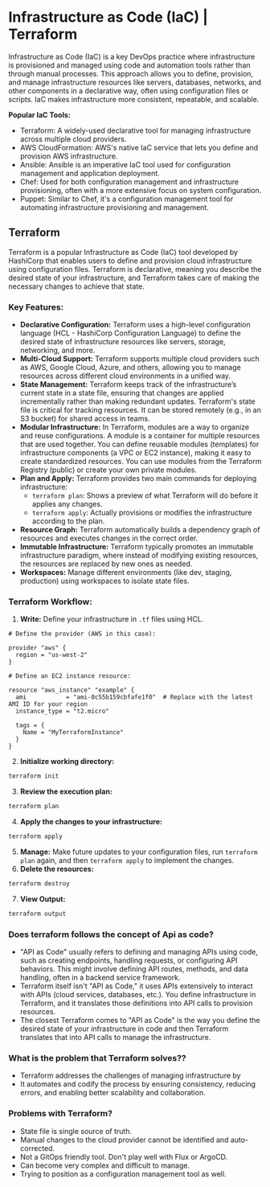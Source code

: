 # Infrastructure as Code (IaC) | Terraform

Infrastructure as Code (IaC) is a key DevOps practice where infrastructure is provisioned and managed using code and automation tools rather than through manual processes. This approach allows you to define, provision, and manage infrastructure resources like servers, databases, networks, and other components in a declarative way, often using configuration files or scripts. IaC makes infrastructure more consistent, repeatable, and scalable.

**Popular IaC Tools:**

- Terraform: A widely-used declarative tool for managing infrastructure across multiple cloud 
providers.
- AWS CloudFormation: AWS's native IaC service that lets you define and provision AWS 
infrastructure.
- Ansible: Ansible is an imperative IaC tool used for configuration management and application 
deployment.
- Chef: Used for both configuration management and infrastructure provisioning, often with a 
more extensive focus on system configuration.
- Puppet: Similar to Chef, it's a configuration management tool for automating infrastructure provisioning and management.

## Terraform

Terraform is a popular Infrastructure as Code (IaC) tool developed by HashiCorp that enables users to define and provision cloud infrastructure using configuration files. Terraform is declarative, meaning you describe the desired state of your infrastructure, and Terraform takes care of making the necessary changes to achieve that state.

### Key Features:

- **Declarative Configuration:** Terraform uses a high-level configuration language (HCL - HashiCorp Configuration Language) to define the desired state of infrastructure resources like servers, storage, networking, and more.
- **Multi-Cloud Support:** Terraform supports multiple cloud providers such as AWS, Google Cloud, Azure, and others, allowing you to manage resources across different cloud environments in a unified way.
- **State Management:** Terraform keeps track of the infrastructure’s current state in a state file, ensuring that changes are applied incrementally rather than making redundant updates. Terraform's state file is critical for tracking resources. It can be stored remotely (e.g., in an S3 bucket) for shared access in teams.
- **Modular Infrastructure:** In Terraform, modules are a way to organize and reuse configurations. A module is a container for multiple resources that are used together. You can define reusable modules (templates) for infrastructure components (a VPC or EC2 instance), making it easy to create standardized resources. You can use modules from the Terraform Registry (public) or create your own private modules.
- **Plan and Apply:** Terraform provides two main commands for deploying infrastructure:
  - ```terraform plan```: Shows a preview of what Terraform will do before it applies any changes.
  - ```terraform apply```: Actually provisions or modifies the infrastructure according to the plan.
- **Resource Graph:** Terraform automatically builds a dependency graph of resources and executes changes in the correct order.
- **Immutable Infrastructure:** Terraform typically promotes an immutable infrastructure paradigm, where instead of modifying existing resources, the resources are replaced by new ones as needed.
- **Workspaces:** Manage different environments (like dev, staging, production) using workspaces to isolate state files.

### Terraform Workflow:

1. **Write:** Define your infrastructure in ```.tf``` files using HCL.
```hcl
# Define the provider (AWS in this case):

provider "aws" {
  region = "us-west-2"
}

# Define an EC2 instance resource:

resource "aws_instance" "example" {
  ami           = "ami-0c55b159cbfafe1f0"  # Replace with the latest AMI ID for your region
  instance_type = "t2.micro"

  tags = {
    Name = "MyTerraformInstance"
  }
}
```
2. **Initialize working directory:** 
```bash
terraform init
```
3. **Review the execution plan:**
```bash
terraform plan
```
4. **Apply the changes to your infrastructure:**
```bash
terraform apply
``` 
5. **Manage:** Make future updates to your configuration files, run ```terraform plan``` again, and then ```terraform apply``` to implement the changes.
6. **Delete the resources:**
```bash
terraform destroy
```
7. **View Output:**
```bash
terraform output
```

### Does terraform follows the concept of Api as code? 

- "API as Code" usually refers to defining and managing APIs using code, such as creating endpoints, handling requests, or configuring API behaviors. This might involve defining API routes, methods, and data handling, often in a backend service framework.
- Terraform itself isn't "API as Code," it uses APIs extensively to interact with APIs (cloud services, databases, etc.). You define infrastructure in Terraform, and it translates those definitions into API calls to provision resources.
- The closest Terraform comes to "API as Code" is the way you define the desired state of your infrastructure in code and then Terraform translates that into API calls to manage the infrastructure.

### What is the problem that Terraform solves?? 

- Terraform addresses the challenges of managing infrastructure by 
- It automates and codify the process by ensuring consistency, reducing errors, and enabling better scalability and collaboration. 

### Problems with Terraform?

- State file is single source of truth.
- Manual changes to the cloud provider cannot be identified and auto-corrected.
- Not a GitOps friendly tool. Don't play well with Flux or ArgoCD.
- Can become very complex and difficult to manage.
- Trying to position as a configuration management tool as well.







